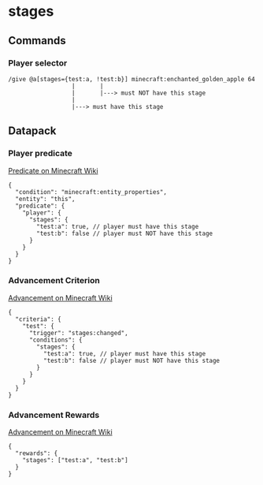 # stages

## Commands

### Player selector
```
/give @a[stages={test:a, !test:b}] minecraft:enchanted_golden_apple 64
                  |       |
                  |       |---> must NOT have this stage
                  |
                  |---> must have this stage
```


## Datapack

### Player predicate
[Predicate on Minecraft Wiki](https://minecraft.gamepedia.com/Predicate)
```json5
{
  "condition": "minecraft:entity_properties",
  "entity": "this",
  "predicate": {
    "player": {
      "stages": {
        "test:a": true, // player must have this stage
        "test:b": false // player must NOT have this stage
      }
    }
  }
}
```

### Advancement Criterion
[Advancement on Minecraft Wiki](https://minecraft.gamepedia.com/Advancement/JSON_format)
```json5
{
  "criteria": {
    "test": {
      "trigger": "stages:changed",
      "conditions": {
        "stages": {
          "test:a": true, // player must have this stage
          "test:b": false // player must NOT have this stage
        }
      }
    }
  }
}
```

### Advancement Rewards
[Advancement on Minecraft Wiki](https://minecraft.gamepedia.com/Advancement/JSON_format)
```json5
{
  "rewards": {
    "stages": ["test:a", "test:b"]
  }
}
```
